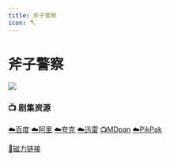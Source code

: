 ```yaml
---
title: 斧子警察
icon: 🪓
---
```


# 斧子警察
![](/assets/image/斧子警察.jpg)

### 📺 剧集资源 <Badge type="warning" text="漫迪MDsub" />

[☁️百度](https://pan.baidu.com/s/1icuXS2xsafwPG0vT1Un41w?pwd=2x48)  [☁️阿里](https://www.aliyundrive.com/s/gW3fZKonnMq)  [☁️夸克](https://pan.quark.cn/s/de8130a516c1)  [☁️迅雷](https://pan.xunlei.com/s/VNnhPPxnxppy6kWOL6vsRtiGA1?pwd=c9p3#)  [📺MDpan](https://pan.mdsub.top/%E6%96%A7%E5%AD%90%E8%AD%A6%E5%AF%9F)  [☁️PikPak](https://mypikpak.com/s/VNmWYp0LPn1C_DtcwN5G5FJUo1)

[🧲磁力链接](magnet:?xt=urn:btih:776e09bcec73f621f62b5962a297c5a3ab643682)